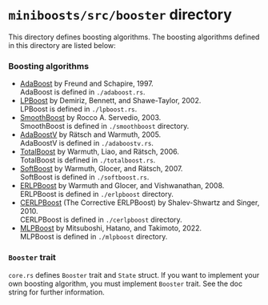 # `miniboosts/src/booster` directory

This directory defines boosting algorithms.
The boosting algorithms defined in this directory are listed below:


### Boosting algorithms
* [AdaBoost](https://www.sciencedirect.com/science/article/pii/S002200009791504X?via%3Dihub) by Freund and Schapire, 1997.  
    AdaBoost is defined in `./adaboost.rs`.
* [LPBoost](https://link.springer.com/content/pdf/10.1023/A:1012470815092.pdf) by Demiriz, Bennett, and Shawe-Taylor, 2002.  
    LPBoost is defined in `./lpboost.rs`.
* [SmoothBoost](https://link.springer.com/chapter/10.1007/3-540-44581-1_31) by Rocco A. Servedio, 2003.  
    SmoothBoost is defined in `./smoothboost` directory.
* [AdaBoostV](http://jmlr.org/papers/v6/ratsch05a.html) by Rätsch and Warmuth, 2005.  
    AdaBoostV is defined in `./adaboostv.rs`.
* [TotalBoost](https://dl.acm.org/doi/10.1145/1143844.1143970) by Warmuth, Liao, and Rätsch, 2006.  
    TotalBoost is defined in `./totalboost.rs`.
* [SoftBoost](https://proceedings.neurips.cc/paper/2007/file/cfbce4c1d7c425baf21d6b6f2babe6be-Paper.pdf) by Warmuth, Glocer, and Rätsch, 2007.  
    SoftBoost is defined in `./softboost.rs`.
* [ERLPBoost](https://www.stat.purdue.edu/~vishy/papers/WarGloVis08.pdf) by Warmuth and Glocer, and Vishwanathan, 2008.  
    ERLPBoost is defined in `./erlpboost` directory.
* [CERLPBoost](https://link.springer.com/article/10.1007/s10994-010-5173-z) (The Corrective ERLPBoost) by Shalev-Shwartz and Singer, 2010.  
    CERLPBoost is defined in `./cerlpboost` directory.
* [MLPBoost](https://arxiv.org/abs/2209.10831) by Mitsuboshi, Hatano, and Takimoto, 2022.  
    MLPBoost is defined in `./mlpboost` directory.


### `Booster` trait
`core.rs` defines `Booster` trait and `State` struct.
If you want to implement your own boosting algorithm,
you must implement `Booster` trait.
See the doc string for further information.
